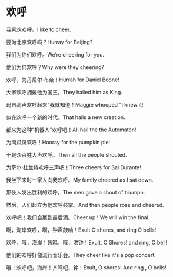 # 欢呼

<p><span class="chinese">我喜欢欢呼。</span><span class="english">I like to cheer.</span></p>

<p><span class="chinese">要为北京欢呼吗？</span><span class="english">Hurray for Beijing?</span></p>

<p><span class="chinese">我们为你们欢呼。</span><span class="english">We’re cheering for you.</span></p>

<p><span class="chinese">他们为何欢呼？</span><span class="english">Why were they cheering?</span></p>

<p><span class="chinese">欢呼，为丹尼尔·布奈！</span><span class="english">Hurrah for Daniel Boone!</span></p>

<p><span class="chinese">大家欢呼拥戴他为国王。</span><span class="english">They hailed him as King.</span></p>

<p><span class="chinese">玛吉高声欢呼起来“我就知道！</span><span class="english">Maggie whooped "I knew it!</span></p>

<p><span class="chinese">似在欢呼一个新的时代。</span><span class="english">That hails a new creation.</span></p>

<p><span class="chinese">都来为这种“机器人”欢呼吧！</span><span class="english">All hail the the Automaton!</span></p>

<p><span class="chinese">为南瓜饼欢呼！</span><span class="english">Hooray for the pumpkin pie!</span></p>

<p><span class="chinese">于是众百姓大声欢呼。</span><span class="english">Then all the people shouted.</span></p>

<p><span class="chinese">为萨尔·杜兰特欢呼三声吧！</span><span class="english">Three cheers for Sal Durante!</span></p>

<p><span class="chinese">我坐下来时一家人向我欢呼。</span><span class="english">My family cheered as I sat down.</span></p>

<p><span class="chinese">那伙人发出胜利的欢呼。</span><span class="english">The men gave a shout of triumph.</span></p>

<p><span class="chinese">然后，人们起立为他欢呼鼓掌。</span><span class="english">And then people rose and cheered.</span></p>

<p><span class="chinese">欢呼吧！我们会赢到最后滴。</span><span class="english">Cheer up ! We will win the final.</span></p>

<p><span class="chinese">啊，海岸欢呼，啊，钟声敲响！</span><span class="english">Exult O shores, and ring O bells!</span></p>

<p><span class="chinese">欢呼，哦，海岸！轰鸣，哦，洪钟！</span><span class="english">Exult, O Shores! and ring, O bell!</span></p>

<p><span class="chinese">他们的欢呼好像流行音乐会。</span><span class="english">They cheer like it's a pop concert.</span></p>

<p><span class="chinese">哦！欢呼吧，海岸！齐鸣吧，钟！</span><span class="english">Exult, O shores! And ring , O bells!</span></p>

